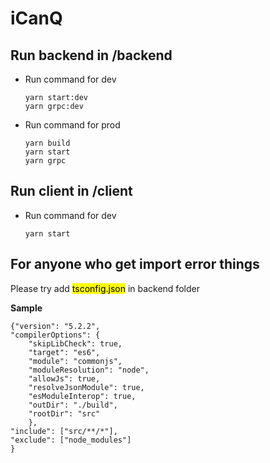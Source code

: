 ﻿# iCanQ

## Run backend in /backend
- Run command for dev
  ```
  yarn start:dev
  yarn grpc:dev
  ```
  
- Run command for prod
  ```
  yarn build
  yarn start
  yarn grpc
  ```
## Run client in /client
- Run command for dev
  ```
  yarn start
  ```
  
## **For anyone who get import error things**

Please try add <mark>tsconfig.json</mark> in backend folder

**Sample**

    {"version": "5.2.2",
    "compilerOptions": {
        "skipLibCheck": true,
        "target": "es6",
        "module": "commonjs",
        "moduleResolution": "node",
        "allowJs": true,
        "resolveJsonModule": true,
        "esModuleInterop": true,
        "outDir": "./build",
        "rootDir": "src"
        },
    "include": ["src/**/*"],
    "exclude": ["node_modules"]
    }
